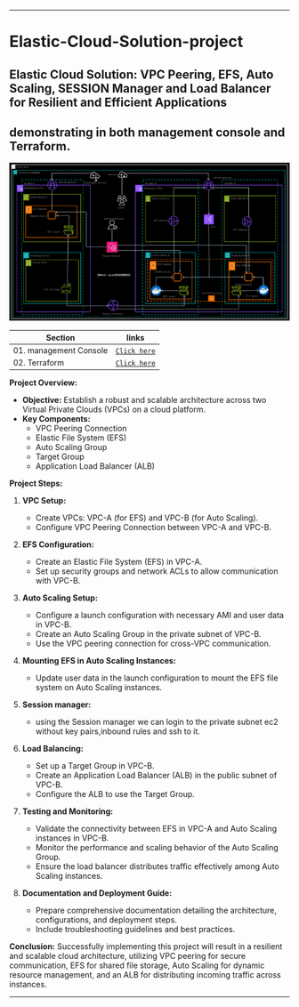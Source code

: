 ----

# Elastic-Cloud-Solution-project

## Elastic Cloud Solution: VPC Peering, EFS, Auto Scaling, SESSION Manager and Load Balancer for Resilient and Efficient Applications
## demonstrating in both management console and Terraform.
![DIAGRAM](https://github.com/yuva19102003/Elastic-Cloud-Solution-project/blob/master/elastic-cloud-solution-project.gif)

| Section | links |
| --- | --- |
| 01. management Console | [`Click here`](https://github.com/yuva19102003/Elastic-Cloud-Solution-project/tree/master/management%20console) |
| 02. Terraform | [`Click here`](https://github.com/yuva19102003/Elastic-Cloud-Solution-project/tree/master/Terraform) |



**Project Overview:**
- **Objective:** Establish a robust and scalable architecture across two Virtual Private Clouds (VPCs) on a cloud platform.
- **Key Components:**
  - VPC Peering Connection
  - Elastic File System (EFS)
  - Auto Scaling Group
  - Target Group
  - Application Load Balancer (ALB)

**Project Steps:**
1. **VPC Setup:**
   - Create VPCs: VPC-A (for EFS) and VPC-B (for Auto Scaling).
   - Configure VPC Peering Connection between VPC-A and VPC-B.

2. **EFS Configuration:**
   - Create an Elastic File System (EFS) in VPC-A.
   - Set up security groups and network ACLs to allow communication with VPC-B.

3. **Auto Scaling Setup:**
   - Configure a launch configuration with necessary AMI and user data in VPC-B.
   - Create an Auto Scaling Group in the private subnet of VPC-B.
   - Use the VPC peering connection for cross-VPC communication.

4. **Mounting EFS in Auto Scaling Instances:**
   - Update user data in the launch configuration to mount the EFS file system on Auto Scaling instances.

5. **Session manager:**
   - using the Session manager we can login to the private subnet ec2 without key pairs,inbound rules and ssh to it.

6. **Load Balancing:**
   - Set up a Target Group in VPC-B.
   - Create an Application Load Balancer (ALB) in the public subnet of VPC-B.
   - Configure the ALB to use the Target Group.

7. **Testing and Monitoring:**
   - Validate the connectivity between EFS in VPC-A and Auto Scaling instances in VPC-B.
   - Monitor the performance and scaling behavior of the Auto Scaling Group.
   - Ensure the load balancer distributes traffic effectively among Auto Scaling instances.

8. **Documentation and Deployment Guide:**
   - Prepare comprehensive documentation detailing the architecture, configurations, and deployment steps.
   - Include troubleshooting guidelines and best practices.

**Conclusion:**
Successfully implementing this project will result in a resilient and scalable cloud architecture, utilizing VPC peering for secure communication, EFS for shared file storage, Auto Scaling for dynamic resource management, and an ALB for distributing incoming traffic across instances.

----
